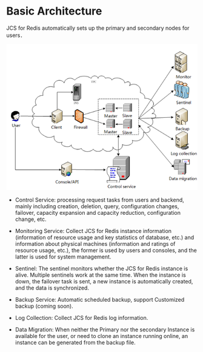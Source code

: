 ﻿# Basic Architecture

JCS for Redis automatically sets up the primary and secondary nodes for users．



![JCS for Redis Architecture](../../../../image/Redis/redis-basicinfras.png)


 - Control Service: processing request tasks from users and backend, mainly including creation, deletion, query, configuration changes, failover, capacity expansion and capacity reduction, configuration change, etc.

 - Monitoring Service: Collect JCS for Redis instance information (information of resource usage and key statistics of database, etc.) and information about physical machines (information and ratings of resource usage, etc.), the former is used by users and consoles, and the latter is used for system management.

 - Sentinel: The sentinel monitors whether the JCS for Redis instance is alive. Multiple sentinels work at the same time. When the instance is down, the failover task is sent, a new instance is automatically created, and the data is synchronized.

 - Backup Service: Automatic scheduled backup, support Customized backup (coming soon).

 - Log Collection: Collect JCS for Redis log information.

 - Data Migration: When neither the Primary nor the secondary Instance is available for the user, or need to clone an instance running online, an instance can be generated from the backup file.
